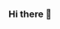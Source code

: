 ### Hi there 👋

<!--
**raghavsinghalrs/raghavsinghalrs** is a ✨ _special_ ✨ repository because its `README.md` (this file) appears on your GitHub profile.

Here are some ideas to get you started:

- 🔭 About me: As a skilled Python programmer with a strong understanding of data structures and algorithms, I bring a wealth of              experience in developing efficient and effective software solutions. My expertise extends to web development with proficiency          in HTML, CSS, and JavaScript, allowing me to create dynamic and interactive web applications.

     Additionally, I have a solid understanding of the end-to-end lifecycle of machine learning projects, including supervised and          unsupervised learning, regression analysis, and clustering techniques.
- 🌱 I’m currently learning backend development Frameworks
- 📫 How to reach me: 22sep2001.rs@gmail.com
-->

